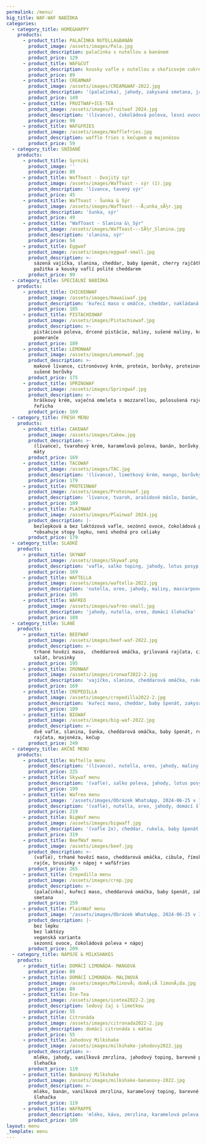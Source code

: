 ```yaml
---
permalink: /menu/
big_title: WAF-WAF NABÍDKA
categories:
  - category_title: HOME&HAPPY
    products:
      - product_title: PALAČINKA NUTELLA&BANÁN
        product_image: /assets/images/Pala.jpg
        product_description: palačinka s nutellou a banánem
        product_price: 129
      - product_title: WAF&CUT
        product_description: kousky vafle s nutellou a skořicovým cukrem
        product_price: 89
      - product_title: CREAMWAF
        product_image: /assets/images/CREAM&WAF-2022.jpg
        product_description: '(palačinka), jahody, zakysaná smetana, jahodová poleva'
        product_price: 149
      - product_title: FRUITWAF+ICE-TEA
        product_image: /assets/images/Fruitwaf 2024.jpg
        product_description: '(lívance), čokoládová poleva, lesní ovoce, banán'
        product_price: 99
      - product_title: WAF&FRIES
        product_image: /assets/images/Wafflefries.jpg
        product_description: waffle fries s kečupem a majonézou
        product_price: 59
  - category_title: SNÍDANĚ
    products:
      - product_title: Syrniki
        product_image: ''
        product_price: 89
      - product_title: WafToast - Dvojitý sýr
        product_image: /assets/images/WafToast - sýr (1).jpg
        product_description: 'lívance, tavený sýr'
        product_price: 45
      - product_title: WafToast - Šunka & Sýr
        product_image: /assets/images/WafToast---Å¡unka_sÃ½r.jpg
        product_description: 'šunka, sýr'
        product_price: 49
      - product_title: "WafToast - Slanina &\_Sýr"
        product_image: /assets/images/WafToast---SÃ½r_Slanina.jpg
        product_description: 'slanina, sýr'
        product_price: 54
      - product_title: Eggwaf
        product_image: /assets/images/eggwaf-small.jpg
        product_description: >-
          sázená vajíčka, slanina, cheddar, baby špenát, cherry rajčátka,
          pažitka a kousky vaflí polité cheddarem
        product_price: 99
  - category_title: SPECIÁLNÍ NABÍDKA
    products:
      - product_title: CHICKENWAF
        product_image: /assets/images/Hawaiiwaf.jpg
        product_description: 'kuřecí maso v omáčce, cheddar, nakládaná cibule, řeřicha  '
        product_price: 185
      - product_title: PISTACHIOWAF
        product_image: /assets/images/Pistachiowaf.jpg
        product_description: >-
          pistáciová poleva, drcené pistácie, maliny, sušené maliny, kousky
          pomeranče
        product_price: 189
      - product_title: LEMONWAF
        product_image: /assets/images/Lemonwaf.jpg
        product_description: >-
          makové lívance, citronóvový krém, protein, borůvky, proteinové křupky,
          sušené borůvky
        product_price: 175
      - product_title: SPRINGWAF
        product_image: /assets/images/Springwaf.jpg
        product_description: >-
          hráškový krém, vaječná omeleta s mozzarellou, polosušená rajčata,
          řeřicha 
        product_price: 169
  - category_title: FRESH MENU
    products:
      - product_title: CAKEWAF
        product_image: /assets/images/Cakew.jpg
        product_description: >-
          (lívance), tvarohový krém, karamelová poleva, banán, borůvky, lístek
          máty
        product_price: 169
      - product_title: TACOWAF
        product_image: /assets/images/TAC.jpg
        product_description: '(lívance), limetkový krém, mango, borůvky, jahody, lístek máty'
        product_price: 179
      - product_title: PROTEINWAF
        product_image: /assets/images/Proteinwaf.jpg
        product_description: 'lívance, tvaroh, arašídové máslo, banán, cookies sušenky'
        product_price: 189
      - product_title: PLAINWAF
        product_image: /assets/images/Plainwaf 2024.jpg
        product_description: |-
          bezlepková a bez laktózová vafle, sezónní ovoce, čokoládová poleva
          *obsahuje stopy lepku, není vhodná pro celiaky
        product_price: 179
  - category_title: SLADKÉ
    products:
      - product_title: SKYWAF
        product_image: /assets/images/Skywaf.png
        product_description: 'vafle, salko toping, jahody, lotus posyp a sušenka'
        product_price: 169
      - product_title: WAFTELLA
        product_image: /assets/images/waftella-2022.jpg
        product_description: 'nutella, oreo, jahody, maliny, mascarpone'
        product_price: 195
      - product_title: WAFREO
        product_image: /assets/images/wafreo-small.jpg
        product_description: 'jahody, nutella, oreo, domácí šlehačka'
        product_price: 189
  - category_title: SLANÉ
    products:
      - product_title: BEEFWAF
        product_image: /assets/images/beef-waf-2022.jpg
        product_description: >-
          trhané hovězí maso,  cheddarová omáčka, grilovaná rajčata, cibule,
          salát, brusinky
        product_price: 195
      - product_title: IRONWAF
        product_image: /assets/images/ironwaf2022-2.jpg
        product_description: 'vajíčko, slanina, cheddarová omáčka, rukola'
        product_price: 169
      - product_title: CREPEDILLA
        product_image: /assets/images/crepedilla2022-2.jpg
        product_description: 'kuřecí maso, cheddar, baby špenát, zakysaná smetana'
        product_price: 189
      - product_title: BIGWAF
        product_image: /assets/images/big-waf-2022.jpg
        product_description: >-
          dvě vafle, slanina, šunka, cheddarová omáčka, baby špenát, rukola,
          rajčata, majonéza, kečup
        product_price: 249
  - category_title: AKČNÍ MENU
    products:
      - product_title: Waftella menu
        product_description: '(lívance), nutella, oreo, jahody, maliny, mascarpone'
        product_price: 225
      - product_title: Skywaf menu
        product_description: '(vafle), salko poleva, jahody, lotus posyp + nápoj'
        product_price: 199
      - product_title: Wafreo menu
        product_image: '/assets/images/Obrázek WhatsApp, 2024-06-25 v 12.47.34_5f85d5aa.jpg'
        product_description: '(vafle), nutella, oreo, jahody, domácí šlehačka + nápoj'
        product_price: 219
      - product_title: BigWaf menu
        product_image: /assets/images/bigwaff.jpg
        product_description: '(vafle 2x), cheddar, rukola, baby špenát, rajče, slanina, šunka'
        product_price: 319
      - product_title: BeefWaf menu
        product_image: /assets/images/beef.jpg
        product_description: >-
          (vafle), trhané hovězí maso, cheddarová omáčka, cibule, římský salát,
          rajče, brusinky + nápoj + waf&fries
        product_price: 265
      - product_title: Crepedilla menu
        product_image: /assets/images/crep.jpg
        product_description: >-
          (palačinka), kuřecí maso, cheddarová omáčka, baby špenát, zakysaná
          smetana
        product_price: 259
      - product_title: PlainWaf menu
        product_image: '/assets/images/Obrázek WhatsApp, 2024-06-25 v 12.47.33_32704ae2.jpg'
        product_description: |-
          bez lepku
          bez laktózy
          veganská varianta
          sezonní ovoce, čokoládová poleva + nápoj
        product_price: 209
  - category_title: NÁPOJE & MILKSHAKES
    products:
      - product_title: DOMÁCÍ LIMONÁDA- MANGOVÁ
        product_price: 89
      - product_title: DOMÁCÍ LIMONÁDA- MALINOVÁ
        product_image: /assets/images/MalinovÃ¡ domÃ¡cÃ­ limonÃ¡da.jpg
        product_price: 89
      - product_title: Ice-Tea
        product_image: /assets/images/icetea2022-2.jpg
        product_description: ledový čaj s limetkou
        product_price: 55
      - product_title: Citronáda
        product_image: /assets/images/citronada2022-2.jpg
        product_description: domácí citronáda s mátou
        product_price: 55
      - product_title: Jahodový Milkshake
        product_image: /assets/images/milkshake-jahodovy2022.jpg
        product_description: >-
          mléko, jahody, vanilková zmrzlina, jahodový toping, barevné posypky,
          šlehačka
        product_price: 119
      - product_title: Banánový Milkshake
        product_image: /assets/images/milkshake-bananovy-2022.jpg
        product_description: >-
          mléko, banán, vanilková zmrzlina, karamelový toping, barevné posypky,
          šlehačka
        product_price: 119
      - product_title: WAFRAPPE
        product_description: 'mléko, káva, zmrzlina, karamelová poleva, domácí šlehačka'
        product_price: 109
layout: menu
_template: menu
---
```



